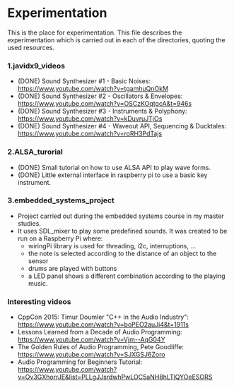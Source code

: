 # Experimentation
This is the place for experimentation. This file describes the experimentation which is carried out in each of the directories, quoting the used resources.

### 1.javidx9_videos
  - (DONE) Sound Synthesizer #1 - Basic Noises: https://www.youtube.com/watch?v=tgamhuQnOkM
  - (DONE) Sound Synthesizer #2 - Oscillators & Envelopes: https://www.youtube.com/watch?v=OSCzKOqtgcA&t=946s
  - (DONE) Sound Synthesizer #3 - Instruments & Polyphony:  https://www.youtube.com/watch?v=kDuvruJTjOs
  - (DONE) Sound Synthesizer #4 - Waveout API, Sequencing & Ducktales: https://www.youtube.com/watch?v=roRH3PdTajs

### 2.ALSA_turorial
  - (DONE) Small tutorial on how to use ALSA API to play wave forms.
  - (DONE) Little external interface in raspberry pi to use a basic key instrument. 

###  3.embedded_systems_project 
  - Project carried out during the embedded systems course in my master studies. 
  - It uses SDL_mixer to play some predefined sounds. It was created to be run on a Raspberry Pi where:
    - wiringPi library is used for threading, i2c, interruptions, ...
    - the note is selected according to the distance of an object to the sensor
    - drums are played with buttons
    - a LED panel shows a different combination according to the playing music.
	
### Interesting videos
   - CppCon 2015: Timur Doumler "C++ in the Audio Industry": https://www.youtube.com/watch?v=boPEO2auJj4&t=1911s
   - Lessons Learned from a Decade of Audio Programming: https://www.youtube.com/watch?v=Vjm--AqG04Y
   - The Golden Rules of Audio Programming, Pete Goodliffe: https://www.youtube.com/watch?v=SJXGSJ6Zoro
   - Audio Programming for Beginners Tutorial: https://www.youtube.com/watch?v=Ov3GXhorrJE&list=PLLgJJsrdwhPwLOC5aNH8hLTlQYOeESORS 
